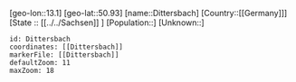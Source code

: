 ﻿---
location: [50.93,13.1]
mapzoom: [7,12] 
mapmarker: city 
type: City
tags:
- geo/City


SpocWebEntityId: 29812
isDeleted: false
confidential: public

---
[geo-lon::13.1]
[geo-lat::50.93]
[name::Dittersbach]
[Country::[[Germany]]]
[State :: [[../../Sachsen]] ]
[Population::]
[Unknown::]


```leaflet
id: Dittersbach
coordinates: [[Dittersbach]]
markerFile: [[Dittersbach]]
defaultZoom: 11 
maxZoom: 18
```

